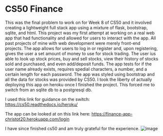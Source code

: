 # CS50 Finance
This was the final problem to work on for Week 8 of CS50 and it involved creating a lightweight full stack app using a mixture of flask, bootstrap, sqlite, and html.
This project was my first attempt at working on a real web app that had functionality and allowed for users to interact with the app. 
All past projects of mine with web development were merely front-end projects.
The app allows for users to log in or register and, upon registering, gives the user a set amount of money to use for stock trading. 
The user ius able to look up stock prices, buy and sell stocks, view their history of stocks sold and purchased, and even add/deposit funds.
The app tests for if the user name already exists, requires spedial characters, a number, and a certain length for each password.
The app was styled using bootstrap and all the data for stocks was provided by CS50.
I took the liberty of actually deploying this app on heroku once I finished the project. This forced me to switch from an sqlite db to a postgresql db.

I used this link for guidance on the switch: https://cs50.readthedocs.io/heroku/

The app can be looked at on this link here: https://finance-app-christot20.herokuapp.com/login

I have since finished cs50 and am truly grateful for the experience.
![image](https://user-images.githubusercontent.com/73673297/166031050-cd1e5894-b32c-4e7f-985d-5d55fd7a6587.png)



